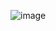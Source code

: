![image](https://github.com/JhonnatanPajuelo/Exercice-layout-calculator-/assets/83382553/74aa6985-8709-4e41-a633-0ca970178d14)
